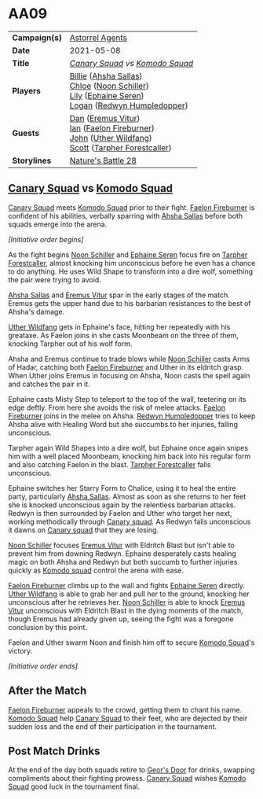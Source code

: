 # AA09

|||
| --- | --- |
| **Campaign(s)** | [Astorrel Agents](../../campaigns/C2-astorrel-agents.md) | session.3
| **Date** | 2021-05-08 |
| **Title** | *[Canary Squad](../../organisations/astorrel/squads/canary-squad.md) vs [Komodo Squad](../../organisations/astorrel/squads/komodo-squad.md)* |
| **Players** | [Billie](../../players/billie.md) ([Ahsha Sallas](../../characters/ahsha-sallas.md))<br>[Chloe](../../players/chloe.md) ([Noon Schiller](../../characters/noon-schiller.md))<br>[Lily](../../players/lily.md) ([Ephaine Seren](../../characters/ephaine-seren.md))<br>[Logan](../../players/logan.md) ([Redwyn Humpledopper](../../characters/redwyn-humpledopper.md)) |
| **Guests** | [Dan](../../players/dan.md) ([Eremus Vitur](../../characters/eremus-vitur.md))<br>[Ian](../../players/ian.md) ([Faelon Fireburner](../../characters/faelon-fireburner.md))<br>[John](../../players/john.md) ([Uther Wildfang](../../characters/uther-wildfang.md))<br>[Scott](../../players/scott.md) ([Tarpher Forestcaller](../../characters/tarpher-forestcaller.md)) |
| **Storylines** | [Nature's Battle 28](../../storylines/ended/natures-battle-28.md) |

## [Canary Squad](../../organisations/astorrel/squads/canary-squad.md) vs [Komodo Squad](../../organisations/astorrel/squads/komodo-squad.md)

[Canary Squad](../../organisations/astorrel/squads/canary-squad.md) meets [Komodo Squad](../../organisations/astorrel/squads/komodo-squad.md) prior to their fight. [Faelon Fireburner](../../characters/faelon-fireburner.md) is confident of his abilities, verbally sparring with [Ahsha Sallas](../../characters/ahsha-sallas.md) before both squads emerge into the arena.

*[Initiative order begins]*

As the fight begins [Noon Schiller](../../characters/noon-schiller.md) and [Ephaine Seren](../../characters/ephaine-seren.md) focus fire on [Tarpher Forestcaller](../../characters/tarpher-forestcaller.md), almost knocking him unconscious before he even has a chance to do anything. He uses Wild Shape to transform into a dire wolf, something the pair were trying to avoid.

[Ahsha Sallas](../../characters/ahsha-sallas.md) and [Eremus Vitur](../../characters/eremus-vitur.md) spar in the early stages of the match. Eremus gets the upper hand due to his barbarian resistances to the best of Ahsha's damage.

[Uther Wildfang](../../characters/uther-wildfang.md) gets in Ephaine's face, hitting her repeatedly with his greataxe. As Faelon joins in she casts Moonbeam on the three of them, knocking Tarpher out of his wolf form.

Ahsha and Eremus continue to trade blows while [Noon Schiller](../../characters/noon-schiller.md) casts Arms of Hadar, catching both [Faelon Fireburner](../../characters/faelon-fireburner.md) and Uther in its eldritch grasp. When Uther joins Eremus in focusing on Ahsha, Noon casts the spell again and catches the pair in it.

Ephaine casts Misty Step to teleport to the top of the wall, teetering on its edge deftly. From here she avoids the risk of melee attacks. [Faelon Fireburner](../../characters/faelon-fireburner.md) joins in the melee on Ahsha. [Redwyn Humpledopper](../../characters/redwyn-humpledopper.md) tries to keep Ahsha alive with Healing Word but she succumbs to her injuries, falling unconscious.

Tarpher again Wild Shapes into a dire wolf, but Ephaine once again snipes him with a well placed Moonbeam, knocking him back into his regular form and also catching Faelon in the blast. [Tarpher Forestcaller](../../characters/tarpher-forestcaller.md) falls unconscious.

Ephaine switches her Starry Form to Chalice, using it to heal the entire party, particularly [Ahsha Sallas](../../characters/ahsha-sallas.md). Almost as soon as she returns to her feet she is knocked unconscious again by the relentless barbarian attacks. Redwyn is then surrounded by Faelon and Uther who target her next, working methodically through [Canary squad](../../organisations/astorrel/squads/canary-squad.md). As Redwyn falls unconscious it dawns on [Canary squad](../../organisations/astorrel/squads/canary-squad.md) that they are losing.

[Noon Schiller](../../characters/noon-schiller.md) focuses [Eremus Vitur](../../characters/eremus-vitur.md) with Eldritch Blast but isn't able to prevent him from downing Redwyn. Ephaine desperately casts healing magic on both Ahsha and Redwyn but both succumb to further injuries quickly as [Komodo squad](../../organisations/astorrel/squads/komodo-squad.md) control the arena with ease.

[Faelon Fireburner](../../characters/faelon-fireburner.md) climbs up to the wall and fights [Ephaine Seren](../../characters/ephaine-seren.md) directly. [Uther Wildfang](../../characters/uther-wildfang.md) is able to grab her and pull her to the ground, knocking her unconscious after he retrieves her. [Noon Schiller](../../characters/noon-schiller.md) is able to knock [Eremus Vitur](../../characters/eremus-vitur.md) unconscious with Eldritch Blast in the dying moments of the match, though Eremus had already given up, seeing the fight was a foregone conclusion by this point.

Faelon and Uther swarm Noon and finish him off to secure [Komodo Squad](../../organisations/astorrel/squads/komodo-squad.md)'s victory.

*[Initiative order ends]*

## After the Match

[Faelon Fireburner](../../characters/faelon-fireburner.md) appeals to the crowd, getting them to chant his name. [Komodo Squad](../../organisations/astorrel/squads/komodo-squad.md) help [Canary Squad](../../organisations/astorrel/squads/canary-squad.md) to their feet, who are dejected by their sudden loss and the end of their participation in the tournament.

## Post Match Drinks

At the end of the day both squads retire to [Geor's Door](../../places/buildings/inns-taverns/geors-door.md) for drinks, swapping compliments about their fighting prowess. [Canary Squad](../../organisations/astorrel/squads/canary-squad.md) wishes [Komodo Squad](../../organisations/astorrel/squads/komodo-squad.md) good luck in the tournament final.